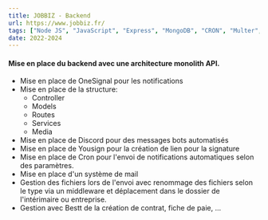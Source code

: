 ```yaml
---
title: JOBBIZ - Backend
url: https://www.jobbiz.fr/
tags: ["Node JS", "JavaScript", "Express", "MongoDB", "CRON", "Multer","OneSignal","Yousign","Discord"]
date: 2022-2024
---
```


#### Mise en place du backend avec une architecture monolith API. 

- Mise en place de OneSignal pour les notifications
- Mise en place de la structure:
    - Controller
    - Models
    - Routes
    - Services
    - Media
- Mise en place de Discord pour des messages bots automatisés
- Mise en place de Yousign pour la création de lien pour la signature
- Mise en place de Cron pour l'envoi de notifications automatiques selon des paramètres.
- Mise en place d'un système de mail
- Gestion des fichiers lors de l'envoi avec renommage des fichiers selon le type via un middleware et déplacement dans le dossier de l'intérimaire ou entreprise.
- Gestion avec Bestt de la création de contrat, fiche de paie, ...